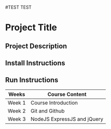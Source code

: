 #TEST TEST

# Project Title

## Project Description

## Install Instructions

## Run Instructions

| Weeks | Course Content |
| --- | --- |
| Week 1 | Course Introduction |
| Week 2 | Git and Github |
| Week 3 | NodeJS ExpressJS and jQuery |
